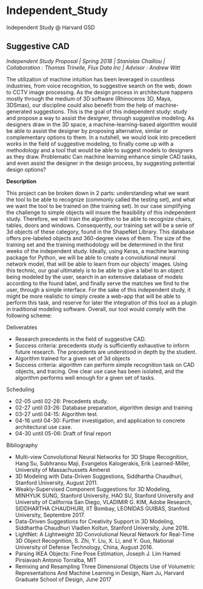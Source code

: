 # Independent_Study
Independent Study @ Harvard GSD

<b><h2>Suggestive CAD</h2></b>

<i>Independent Study Proposal | Spring 2018 | Stanislas Chaillou | Collaboration : Thomas Trinelle, Flux Data Inc | Advisor : Andrew Witt</i>

The utilization of machine intuition has been leveraged in countless industries, from voice recognition, to suggestive search on the web, down to CCTV image processing. As the design process in architecture happens mostly through the medium of 3D software (Rhinoceros 3D, Maya, 3DSmax), our discipline could also benefit from the help of machine-generated suggestions. This is the goal of this independent study: study and propose a way to assist the designer, through suggestive modeling. As designers draw in the 3D space, a machine-learning-based algorithm would be able to assist the designer by proposing alternative, similar or complementary options to them. 
In a nutshell, we would look into precedent works in the field of suggestive modeling, to finally come up with a methodology and a tool that would be able to suggest models to designers as they draw. 
Problematic
Can machine learning enhance simple CAD tasks, and even assist the designer in the design process, by suggesting potential design options?

<b>Description</b>

This project can be broken down in 2 parts: understanding what we want the tool to be able to recognize (commonly called the testing set), and what we want the tool to be trained on (the training set). 
In our case simplifying the challenge to simple objects will insure the feasibility of this independent study. Therefore, we will train the algorithm to be able to recognize chairs, tables, doors and windows. Consequently, our training set will be a serie of 3d objects of these category, found in the ShapeNet  Library. This database offers pre-labeled objects and 360-degree views of them. The size of the training set and the training methodology will be determined in the first weeks of the independent study.
Ideally, using Keras, a machine learning package for Python, we will be able to create a convolutional neural network model, that will be able to learn from our objects’ images.
Using this technic, our goal ultimately is to be able to give a label to an object being modeled by the user, search in an extensive database of models according to the found label, and finally serve the matches we find to the user, through a simple interface. For the sake of this independent study, it might be more realistic to simply create a web-app that will be able to perform this task, and reserve for later the integration of this tool as a plugin in traditional modeling software.
Overall, our tool would comply with the following scheme:
 
Deliverables
<ul>
<li>Research precedents in the field of suggestive CAD.</li>
   <li>Success criteria: precedents study is sufficiently exhaustive to inform future research. The precedents are understood in depth by the student.</li>
<li>Algorithm trained for a given set of 3d objects</li>
   <li>Success criteria: algorithm can perform simple recognition task on CAD objects, and tracing. One clear use case has been isolated, and the algorithm performs well enough for a given set of tasks.</li>
</ul>
Scheduling
<ul>
<li>02-05 until 02-26: Precedents study. </li>
<li>02-27 until 03-26: Database preparation, algorithm design and training</li>
<li>03-27 until 04-15: Algorithm test.</li>
<li>04-16 until 04-30: Further investigation, and application to concrete architectural use case.</li>
<li>04-30 until 05-06: Draft of final report</li>
</ul>
Bibliography
<ul>
<li>Multi-view Convolutional Neural Networks for 3D Shape Recognition, Hang Su, Subhransu Maji, Evangelos Kalogerakis, Erik Learned-Miller, University of Massachussets Amherst</li> 
<li>3D Modeling with Data-Driven Suggestions, Siddhartha Chaudhuri, Stanford University, August 2011.</li>
<li>Weakly-Supervised Component Suggestions for 3D Modeling, MINHYUK SUNG, Stanford University, HAO SU, Stanford University and University of California San Diego, VLADIMIR G. KIM, Adobe Research, SIDDHARTHA CHAUDHURI, IIT Bombay, LEONIDAS GUIBAS, Stanford University, Septembre 2017.</li>
<li>Data-Driven Suggestions for Creativity Support in 3D Modeling, Siddhartha Chaudhuri Vladlen Koltun, Stanford University, June 2016.</li>
<li>LightNet: A Lightweight 3D Convolutional Neural Network for Real-Time 3D Object Recognition, S. Zhi, Y. Liu, X. Li, and Y. Guo, National University of Defense Technology, China, August 2016.</li>
<li>Parsing IKEA Objects: Fine Pose Estimation, Joseph J. Lim Hamed Pirsiavash Antonio Torralba, MIT</li>
<li>Remixing and Resampling Three Dimensional Objects Use of Volumetric Representations And Machine Learning in Design, Nam Ju, Harvard Graduate School of Design, June 2017</li>
</ul>
